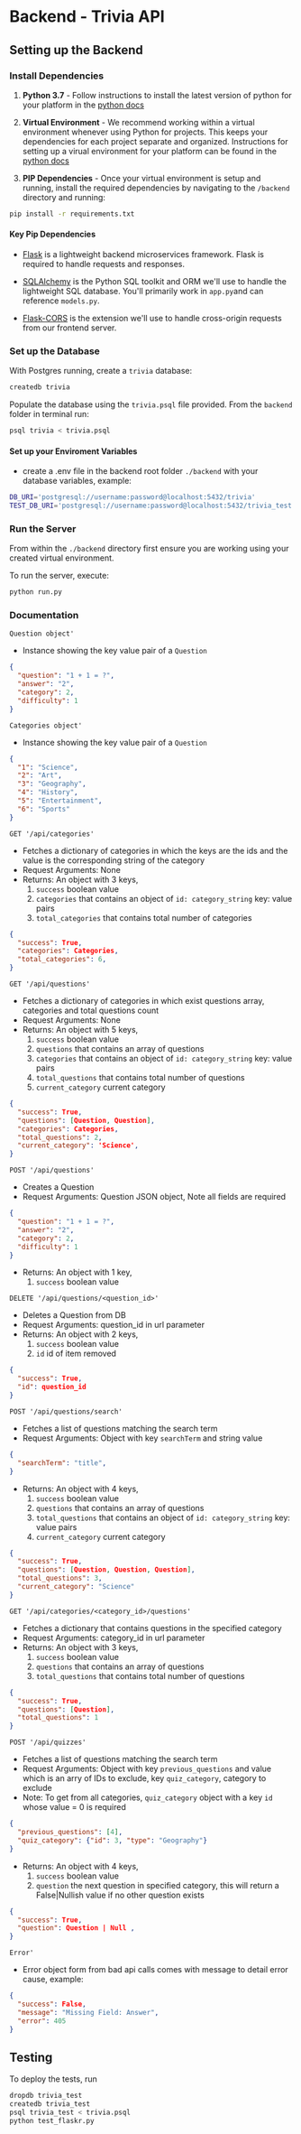 # Backend - Trivia API

## Setting up the Backend

### Install Dependencies

1. **Python 3.7** - Follow instructions to install the latest version of python for your platform in the [python docs](https://docs.python.org/3/using/unix.html#getting-and-installing-the-latest-version-of-python)

2. **Virtual Environment** - We recommend working within a virtual environment whenever using Python for projects. This keeps your dependencies for each project separate and organized. Instructions for setting up a virual environment for your platform can be found in the [python docs](https://packaging.python.org/guides/installing-using-pip-and-virtual-environments/)

3. **PIP Dependencies** - Once your virtual environment is setup and running, install the required dependencies by navigating to the `/backend` directory and running:

```bash
pip install -r requirements.txt
```

#### Key Pip Dependencies

- [Flask](http://flask.pocoo.org/) is a lightweight backend microservices framework. Flask is required to handle requests and responses.

- [SQLAlchemy](https://www.sqlalchemy.org/) is the Python SQL toolkit and ORM we'll use to handle the lightweight SQL database. You'll primarily work in `app.py`and can reference `models.py`.

- [Flask-CORS](https://flask-cors.readthedocs.io/en/latest/#) is the extension we'll use to handle cross-origin requests from our frontend server.


### Set up the Database

With Postgres running, create a `trivia` database:

```bash
createdb trivia
```

Populate the database using the `trivia.psql` file provided. From the `backend` folder in terminal run:

```bash
psql trivia < trivia.psql
```
#### Set up your Enviroment Variables
- create a .env file in the backend root folder `./backend` with your database variables, example:
``` bash
DB_URI='postgresql://username:password@localhost:5432/trivia'
TEST_DB_URI='postgresql://username:password@localhost:5432/trivia_test'
```

### Run the Server

From within the `./backend` directory first ensure you are working using your created virtual environment.

To run the server, execute:

```bash
python run.py
```

### Documentation

`Question object'`
- Instance showing the key value pair of a `Question`
```json
{
  "question": "1 + 1 = ?", 
  "answer": "2", 
  "category": 2, 
  "difficulty": 1
}
```

`Categories object'`
- Instance showing the key value pair of a `Question`
```json
{
  "1": "Science",
  "2": "Art",
  "3": "Geography",
  "4": "History",
  "5": "Entertainment",
  "6": "Sports"
}
```

`GET '/api/categories'`

- Fetches a dictionary of categories in which the keys are the ids and the value is the corresponding string of the category
- Request Arguments: None
- Returns: An object with 3 keys, 
  1. `success` boolean value
  2. `categories` that contains an object of `id: category_string` key: value pairs 
  3. `total_categories` that contains total number of categories

```json
{
  "success": True,
  "categories": Categories,
  "total_categories": 6,
}
```

`GET '/api/questions'`

- Fetches a dictionary of categories in which exist questions array, categories and total questions count
- Request Arguments: None
- Returns: An object with 5 keys, 
  1. `success` boolean value
  2. `questions` that contains an array of questions
  3. `categories` that contains an object of `id: category_string` key: value pairs 
  4. `total_questions` that contains total number of questions
  4. `current_category` current category

```json
{
  "success": True,
  "questions": [Question, Question],
  "categories": Categories,
  "total_questions": 2,
  "current_category": 'Science',
}
```

`POST '/api/questions'`

- Creates a Question
- Request Arguments: Question JSON object, Note all fields are required
```json
{
  "question": "1 + 1 = ?", 
  "answer": "2", 
  "category": 2, 
  "difficulty": 1
}
```
- Returns: An object with 1 key, 
  1. `success` boolean value
  
`DELETE '/api/questions/<question_id>'`

- Deletes a Question from DB
- Request Arguments: question_id in url parameter
- Returns: An object with 2 keys, 
  1. `success` boolean value
  2. `id` id of item removed
```json
{
  "success": True,
  "id": question_id
}
```

`POST '/api/questions/search'`

- Fetches a list of questions matching the search term
- Request Arguments: Object with key `searchTerm` and string value
```json
{
  "searchTerm": "title",
}
```
- Returns: An object with 4 keys, 
  1. `success` boolean value
  2. `questions` that contains an array of questions
  3. `total_questions` that contains an object of `id: category_string` key: value pairs 
  4. `current_category` current category

```json
{
  "success": True,
  "questions": [Question, Question, Question],
  "total_questions": 3,
  "current_category": "Science"
}
```

`GET '/api/categories/<category_id>/questions'`

- Fetches a dictionary that contains questions in the specified category
- Request Arguments: category_id in url parameter
- Returns: An object with 3 keys, 
  1. `success` boolean value
  2. `questions` that contains an array of questions
  3. `total_questions` that contains total number of questions

```json
{
  "success": True,
  "questions": [Question],
  "total_questions": 1
}
```

`POST '/api/quizzes'`

- Fetches a list of questions matching the search term
- Request Arguments: Object with key `previous_questions` and value which is an arry of IDs to exclude, key `quiz_category`, category to exclude
- Note: To get from all categories, `quiz_category` object with a key `id` whose value = 0 is required
```json
{
  "previous_questions": [4],
  "quiz_category": {"id": 3, "type": "Geography"}
}
```
- Returns: An object with 4 keys, 
  1. `success` boolean value
  2. `question` the next question in specified category, this will return a False|Nullish value if no other question exists

```json
{
  "success": True,
  "question": Question | Null ,
}
```

`Error'`

- Error object form from bad api calls comes with message to detail error cause, example:
```json
{
  "success": False,
  "message": "Missing Field: Answer",
  "error": 405
}
```

## Testing

To deploy the tests, run

```bash
dropdb trivia_test
createdb trivia_test
psql trivia_test < trivia.psql
python test_flaskr.py
```

